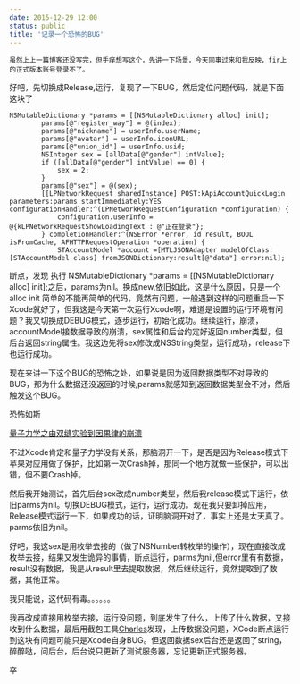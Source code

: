 ```yaml
---
date: 2015-12-29 12:00
status: public
title: '记录一个恐怖的BUG'
---
```


	虽然上上一篇博客还没写完，但手痒想写这个，先讲一下场景，今天同事过来和我反映，fir上的正式版本账号登录不了。
	
好吧，先切换成Release,运行，复现了一下BUG，然后定位问题代码，就是下面这块了

	NSMutableDictionary *params = [[NSMutableDictionary alloc] init];
            params[@"register_way"] = @(index);
            params[@"nickname"] = userInfo.userName;
            params[@"avatar"] = userInfo.iconURL;
            params[@"union_id"] = userInfo.usid;
            NSInteger sex = [allData[@"gender"] intValue];
            if ([allData[@"gender"] intValue] == 0) {
                sex = 2;
            }
            params[@"sex"] = @(sex);
            [[LPNetworkRequest sharedInstance] POST:kApiAccountQuickLogin parameters:params startImmediately:YES configurationHandler:^(LPNetworkRequestConfiguration *configuration) {
                configuration.userInfo = @{kLPNetworkRequestShowLoadingText : @"正在登录"};
            } completionHandler:^(NSError *error, id result, BOOL isFromCache, AFHTTPRequestOperation *operation) {
                STAccountModel *account =[MTLJSONAdapter modelOfClass:[STAccountModel class] fromJSONDictionary:result[@"data"] error:nil];

断点，发现 执行 NSMutableDictionary *params = [[NSMutableDictionary alloc] init];之后，params为nil。换成new,依旧如此，这是什么原因，只是一个alloc init 简单的不能再简单的代码，竟然有问题，一般遇到这样的问题重启一下Xcode就好了，但我这是今天第一次运行Xcode啊，难道是设置的运行环境有问题？我又切换成DEBUG模式，逐步运行，初始化成功。继续运行，崩溃，accountModel接数据导致的崩溃，sex属性和后台约定好返回number类型，但后台返回string属性。我这边先将sex修改成NSString类型，运行成功，release下也运行成功。

现在来讲一下这个BUG的恐怖之处，如果说是因为返回数据类型不对导致的BUG，那为什么数据还没返回的时候,params就感知到返回数据类型会不对，然后触发这个BUG。

恐怖如斯

[量子力学之由双缝实验到因果律的崩溃](http://www.guokr.com/post/181207/)

不过Xcode肯定和量子力学没有关系，那脑洞开一下，是否是因为Release模式下苹果对应用做了保护，比如第一次Crash掉，那同一个地方就做一些保护，可以出错，但不要Crash掉。

然后我开始测试，首先后台sex改成number类型，然后我release模式下运行，依旧parms为nil。切换DEBUG模式，运行，运行成功。现在我只要卸掉应用，Release模式运行一下，如果成功的话，证明脑洞开对了，事实上还是太天真了。parms依旧为nil。

好吧，我这sex是用枚举去接的（做了NSNumber转枚举的操作），现在直接改成枚举去接，结果又发生诡异的事情，断点运行，parms为nil,但error里有有数据，result没有数据，我是从result里去提取数据，然后继续运行，竟然提取到了数据，其他正常。

我只能说，这代码有毒。。。。。。

我再改成直接用枚举去接，运行没问题，到底发生了什么，上传了什么数据，又接收到什么数据，最后用截包工具[Charles](http://www.charlesproxy.com)发现，上传数据没问题，XCode断点运行到这块有问题可能只是Xcode自身BUG。但返回数据sex后台还是返回了string，醉醉哒，问后台，后台说只更新了测试服务器，忘记更新正式服务器。   

卒